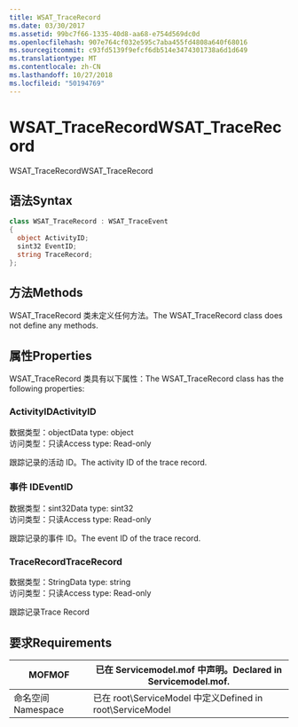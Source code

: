 ```yaml
---
title: WSAT_TraceRecord
ms.date: 03/30/2017
ms.assetid: 99bc7f66-1335-40d8-aa68-e754d569dc0d
ms.openlocfilehash: 907e764cf032e595c7aba455fd4808a640f68016
ms.sourcegitcommit: c93fd5139f9efcf6db514e3474301738a6d1d649
ms.translationtype: MT
ms.contentlocale: zh-CN
ms.lasthandoff: 10/27/2018
ms.locfileid: "50194769"
---
```

# <a name="wsattracerecord"></a><span data-ttu-id="fe797-102">WSAT_TraceRecord</span><span class="sxs-lookup"><span data-stu-id="fe797-102">WSAT_TraceRecord</span></span>
<span data-ttu-id="fe797-103">WSAT_TraceRecord</span><span class="sxs-lookup"><span data-stu-id="fe797-103">WSAT_TraceRecord</span></span>  
  
## <a name="syntax"></a><span data-ttu-id="fe797-104">语法</span><span class="sxs-lookup"><span data-stu-id="fe797-104">Syntax</span></span>  
  
```csharp
class WSAT_TraceRecord : WSAT_TraceEvent  
{  
  object ActivityID;  
  sint32 EventID;  
  string TraceRecord;  
};  
```  
  
## <a name="methods"></a><span data-ttu-id="fe797-105">方法</span><span class="sxs-lookup"><span data-stu-id="fe797-105">Methods</span></span>  
 <span data-ttu-id="fe797-106">WSAT_TraceRecord 类未定义任何方法。</span><span class="sxs-lookup"><span data-stu-id="fe797-106">The WSAT_TraceRecord class does not define any methods.</span></span>  
  
## <a name="properties"></a><span data-ttu-id="fe797-107">属性</span><span class="sxs-lookup"><span data-stu-id="fe797-107">Properties</span></span>  
 <span data-ttu-id="fe797-108">WSAT_TraceRecord 类具有以下属性：</span><span class="sxs-lookup"><span data-stu-id="fe797-108">The WSAT_TraceRecord class has the following properties:</span></span>  
  
### <a name="activityid"></a><span data-ttu-id="fe797-109">ActivityID</span><span class="sxs-lookup"><span data-stu-id="fe797-109">ActivityID</span></span>  
 <span data-ttu-id="fe797-110">数据类型：object</span><span class="sxs-lookup"><span data-stu-id="fe797-110">Data type: object</span></span>  
<span data-ttu-id="fe797-111">访问类型：只读</span><span class="sxs-lookup"><span data-stu-id="fe797-111">Access type: Read-only</span></span>  
  
 <span data-ttu-id="fe797-112">跟踪记录的活动 ID。</span><span class="sxs-lookup"><span data-stu-id="fe797-112">The activity ID of the trace record.</span></span>  
  
### <a name="eventid"></a><span data-ttu-id="fe797-113">事件 ID</span><span class="sxs-lookup"><span data-stu-id="fe797-113">EventID</span></span>  
 <span data-ttu-id="fe797-114">数据类型：sint32</span><span class="sxs-lookup"><span data-stu-id="fe797-114">Data type: sint32</span></span>  
<span data-ttu-id="fe797-115">访问类型：只读</span><span class="sxs-lookup"><span data-stu-id="fe797-115">Access type: Read-only</span></span>  
  
 <span data-ttu-id="fe797-116">跟踪记录的事件 ID。</span><span class="sxs-lookup"><span data-stu-id="fe797-116">The event ID of the trace record.</span></span>  
  
### <a name="tracerecord"></a><span data-ttu-id="fe797-117">TraceRecord</span><span class="sxs-lookup"><span data-stu-id="fe797-117">TraceRecord</span></span>  
 <span data-ttu-id="fe797-118">数据类型：String</span><span class="sxs-lookup"><span data-stu-id="fe797-118">Data type: string</span></span>  
<span data-ttu-id="fe797-119">访问类型：只读</span><span class="sxs-lookup"><span data-stu-id="fe797-119">Access type: Read-only</span></span>  
  
 <span data-ttu-id="fe797-120">跟踪记录</span><span class="sxs-lookup"><span data-stu-id="fe797-120">Trace Record</span></span>  
  
## <a name="requirements"></a><span data-ttu-id="fe797-121">要求</span><span class="sxs-lookup"><span data-stu-id="fe797-121">Requirements</span></span>  
  
|<span data-ttu-id="fe797-122">MOF</span><span class="sxs-lookup"><span data-stu-id="fe797-122">MOF</span></span>|<span data-ttu-id="fe797-123">已在 Servicemodel.mof 中声明。</span><span class="sxs-lookup"><span data-stu-id="fe797-123">Declared in Servicemodel.mof.</span></span>|  
|---------|-----------------------------------|  
|<span data-ttu-id="fe797-124">命名空间</span><span class="sxs-lookup"><span data-stu-id="fe797-124">Namespace</span></span>|<span data-ttu-id="fe797-125">已在 root\ServiceModel 中定义</span><span class="sxs-lookup"><span data-stu-id="fe797-125">Defined in root\ServiceModel</span></span>|
